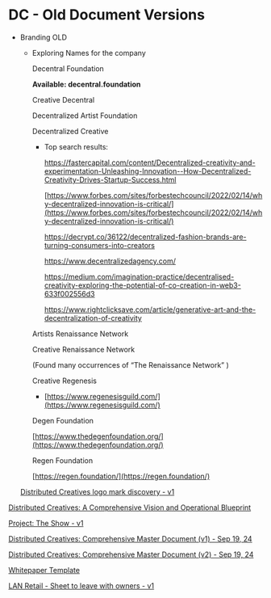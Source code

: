 # DC - Old Document Versions

- Branding OLD
    - Exploring Names for the company
        
        Decentral Foundation
        
        **Available: decentral.foundation**
        
        Creative Decentral
        
        Decentralized Artist Foundation
        
        Decentralized Creative
        
        - Top search results:
            
            https://fastercapital.com/content/Decentralized-creativity-and-experimentation-Unleashing-Innovation--How-Decentralized-Creativity-Drives-Startup-Success.html
            
            [https://www.forbes.com/sites/forbestechcouncil/2022/02/14/why-decentralized-innovation-is-critical/](https://www.forbes.com/sites/forbestechcouncil/2022/02/14/why-decentralized-innovation-is-critical/)
            
            https://decrypt.co/36122/decentralized-fashion-brands-are-turning-consumers-into-creators
            
            https://www.decentralizedagency.com/
            
            https://medium.com/imagination-practice/decentralised-creativity-exploring-the-potential-of-co-creation-in-web3-633f002556d3
            
            https://www.rightclicksave.com/article/generative-art-and-the-decentralization-of-creativity
            
        
        Artists Renaissance Network
        
        Creative Renaissance Network
        
        (Found many occurrences of “The Renaissance Network” )
        
        Creative Regenesis
        
        - [https://www.regenesisguild.com/](https://www.regenesisguild.com/)
        
        Degen Foundation
        
        [https://www.thedegenfoundation.org/](https://www.thedegenfoundation.org/)
        
        Regen Foundation
        
        [https://regen.foundation/](https://regen.foundation/)
        
    
    [Distributed Creatives logo mark discovery - v1](Distributed%20Creatives%20logo%20mark%20discovery%20-%20v1%20116faa2a7b8a81d1bc04fb6591879945.md)
    

[Distributed Creatives: A Comprehensive Vision and Operational Blueprint](Distributed%20Creatives%20A%20Comprehensive%20Vision%20and%20O%20116faa2a7b8a804e8b00f2dc97dfb232.md)

[Project: The Show - v1](Project%20The%20Show%20-%20v1%20116faa2a7b8a80588b26daffba4cb4ab.md)

[Distributed Creatives: Comprehensive Master Document (v1) - Sep 19, 24](Distributed%20Creatives%20Comprehensive%20Master%20Documen%20116faa2a7b8a8166b963d416927f5ff4.md)

[Distributed Creatives: Comprehensive Master Document (v2) - Sep 19, 24](Distributed%20Creatives%20Comprehensive%20Master%20Documen%20116faa2a7b8a81f587e8c9a79fa4ae26.md)

[Whitepaper Template](Whitepaper%20Template%20116faa2a7b8a817e98efeb0c97ba55f2.md)

[LAN Retail - Sheet to leave with owners - v1](LAN%20Retail%20-%20Sheet%20to%20leave%20with%20owners%20-%20v1%20764a9daa256d49c395ac695dca70276f.md)